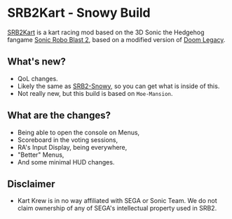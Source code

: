 # SRB2Kart - Snowy Build

[SRB2Kart](https://srb2.org/mods/) is a kart racing mod based on the 3D Sonic the Hedgehog fangame [Sonic Robo Blast 2](https://srb2.org/), based on a modified version of [Doom Legacy](http://doomlegacy.sourceforge.net/).

## What's new?
- QoL changes.
- Likely the same as [SRB2-Snowy](https://github.com/JadenArc/SRB2-Snowy), so you can get what is inside of this.
- Not really new, but this build is based on `Moe-Mansion`.

## What are the changes?
- Being able to open the console on Menus,
- Scoreboard in the voting sessions,
- RA's Input Display, being everywhere,
- "Better" Menus,
- And some minimal HUD changes.

## Disclaimer
- Kart Krew is in no way affiliated with SEGA or Sonic Team. We do not claim ownership of any of SEGA's intellectual property used in SRB2.
